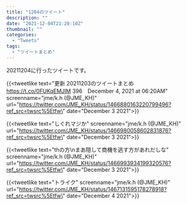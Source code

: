 ```yaml
---
title: "1204のツイート"
description: ""
date: "2021-12-04T21:20:10Z"
thumbnail: ""
categories:
  - "Tweets"
tags:
  - "ツイートまとめ"
---
```

20211204に行ったツイートです。
<!--more-->
{{<tweetlike text=\"更新 20211203のツイートまとめ https://t.co/0FUKqEMJIM 396　December 4, 2021 at 06:20AM\" screenname=\"jme/k.h (@JME_KH)\" url=\"https://twitter.com/JME_KH/status/1466880163220799496?ref_src=twsrc%5Etfw\" date=\"December 3 2021\">}}

{{<tweetlike text=\"しぐれマジか\" screenname=\"jme/k.h (@JME_KH)\" url=\"https://twitter.com/JME_KH/status/1466980058602831876?ref_src=twsrc%5Etfw\" date=\"December 3 2021\">}}

{{<tweetlike text=\"thの方\nまあ隠して商機を逃す方があれだしな\" screenname=\"jme/k.h (@JME_KH)\" url=\"https://twitter.com/JME_KH/status/1466993934199320576?ref_src=twsrc%5Etfw\" date=\"December 3 2021\">}}

{{<tweetlike text=\"トライク\" screenname=\"jme/k.h (@JME_KH)\" url=\"https://twitter.com/JME_KH/status/1467131595178278918?ref_src=twsrc%5Etfw\" date=\"December 4 2021\">}}

